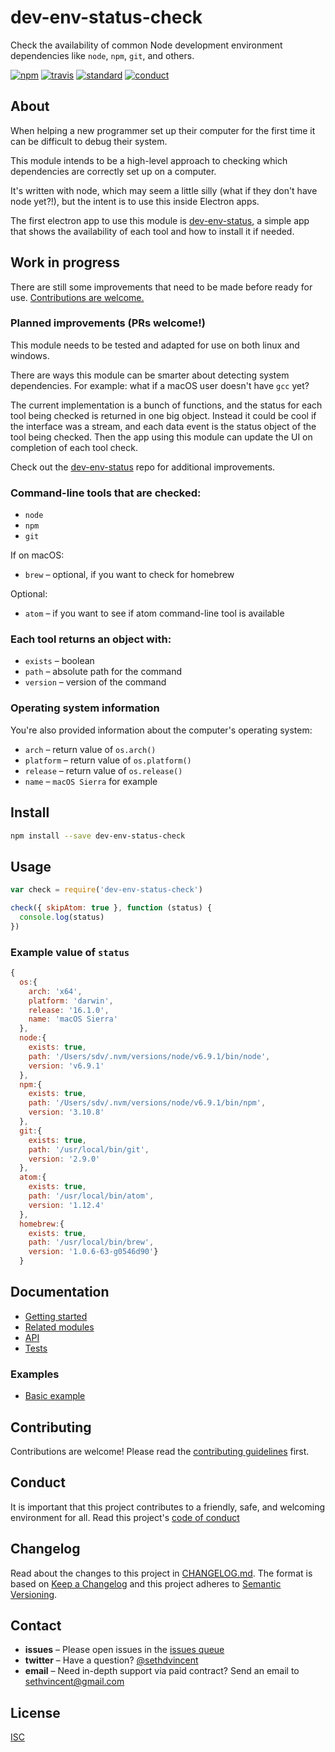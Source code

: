# dev-env-status-check

Check the availability of common Node development environment dependencies like `node`, `npm`, `git`, and others.

[![npm][npm-image]][npm-url]
[![travis][travis-image]][travis-url]
[![standard][standard-image]][standard-url]
[![conduct][conduct]][conduct-url]

[npm-image]: https://img.shields.io/npm/v/dev-env-status-check.svg?style=flat-square
[npm-url]: https://www.npmjs.com/package/dev-env-status-check
[travis-image]: https://img.shields.io/travis/sethvincent/dev-env-status-check.svg?style=flat-square
[travis-url]: https://travis-ci.org/sethvincent/dev-env-status-check
[standard-image]: https://img.shields.io/badge/code%20style-standard-brightgreen.svg?style=flat-square
[standard-url]: http://npm.im/standard
[conduct]: https://img.shields.io/badge/code%20of%20conduct-contributor%20covenant-green.svg?style=flat-square
[conduct-url]: CONDUCT.md

## About

When helping a new programmer set up their computer for the first time it can be difficult to debug their system.

This module intends to be a high-level approach to checking which dependencies are correctly set up on a computer.

It's written with node, which may seem a little silly (what if they don't have node yet?!), but the intent is to use this inside Electron apps.

The first electron app to use this module is [dev-env-status](https://github.com/dev-env-status), a simple app that shows the availability of each tool and how to install it if needed.

## Work in progress

There are still some improvements that need to be made before ready for use. [Contributions are welcome.](CONTRIBUTING.md)

### Planned improvements (PRs welcome!)

This module needs to be tested and adapted for use on both linux and windows.

There are ways this module can be smarter about detecting system dependencies. For example: what if a macOS user doesn't have `gcc` yet?

The current implementation is a bunch of functions, and the status for each tool being checked is returned in one big object. Instead it could be cool if the interface was a stream, and each data event is the status object of the tool being checked. Then the app using this module can update the UI on completion of each tool check.

Check out the [dev-env-status](https://github.com/dev-env-status) repo for additional improvements.

### Command-line tools that are checked:

- `node`
- `npm`
- `git`

If on macOS:

- `brew` – optional, if you want to check for homebrew

Optional:

- `atom` – if you want to see if atom command-line tool is available

### Each tool returns an object with:

- `exists` – boolean
- `path` – absolute path for the command
- `version` – version of the command

### Operating system information

You're also provided information about the computer's operating system:

- `arch` – return value of `os.arch()`
- `platform` – return value of `os.platform()`
- `release` – return value of `os.release()`
- `name` – `macOS Sierra` for example

## Install

```sh
npm install --save dev-env-status-check
```

## Usage

```js
var check = require('dev-env-status-check')

check({ skipAtom: true }, function (status) {
  console.log(status)
})
```

### Example value of `status`

```js
{
  os:{
    arch: 'x64',
    platform: 'darwin',
    release: '16.1.0',
    name: 'macOS Sierra'
  },
  node:{
    exists: true,
    path: '/Users/sdv/.nvm/versions/node/v6.9.1/bin/node',
    version: 'v6.9.1'
  },
  npm:{
    exists: true,
    path: '/Users/sdv/.nvm/versions/node/v6.9.1/bin/npm',
    version: '3.10.8'
  },
  git:{
    exists: true,
    path: '/usr/local/bin/git',
    version: '2.9.0'
  },
  atom:{
    exists: true,
    path: '/usr/local/bin/atom',
    version: '1.12.4'
  },
  homebrew:{
    exists: true,
    path: '/usr/local/bin/brew',
    version: '1.0.6-63-g0546d90'}
  }
```

## Documentation
- [Getting started](docs/getting-started.md)
- [Related modules](docs/related-modules.md)
- [API](docs/api.md)
- [Tests](tests/)

### Examples
- [Basic example](examples/basic.js)

## Contributing

Contributions are welcome! Please read the [contributing guidelines](CONTRIBUTING.md) first.

## Conduct

It is important that this project contributes to a friendly, safe, and welcoming environment for all. Read this project's [code of conduct](CONDUCT.md)

## Changelog

Read about the changes to this project in [CHANGELOG.md](CHANGELOG.md). The format is based on [Keep a Changelog](http://keepachangelog.com/) and this project adheres to [Semantic Versioning](http://semver.org/).

## Contact

- **issues** – Please open issues in the [issues queue](https://github.com/sethvincent/dev-env-status-check/issues)
- **twitter** – Have a question? [@sethdvincent](https://twitter.com/sethdvincent)
- **email** – Need in-depth support via paid contract? Send an email to sethvincent@gmail.com

## License

[ISC](LICENSE.md)
